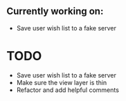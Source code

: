 ## Currently working on:

* Save user wish list to a fake server

# TODO

* Save user wish list to a fake server
* Make sure the view layer is thin
* Refactor and add helpful comments